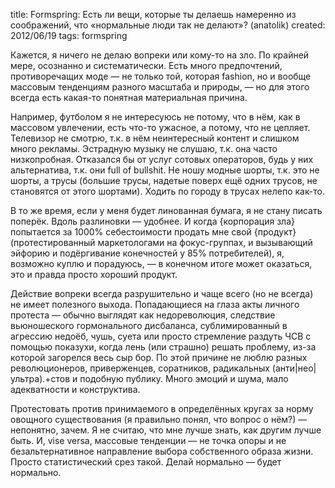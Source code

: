 title: Formspring: Есть ли вещи, которые ты делаешь намеренно из соображений, что «нормальные люди так не делают»? (anatolik)
created: 2012/06/19
tags: formspring

Кажется, я ничего не делаю вопреки или кому-то на зло. По крайней мере, осознанно и систематически. Есть много предпочтений, противоречащих моде — не только той, которая fashion, но и вообще массовым тенденциям разного масштаба и природы, — но для этого всегда есть какая-то понятная материальная причина.

Например, футболом я не интересуюсь не потому, что в нём, как в массовом увлечении, есть что-то ужасное, а потому, что не цепляет. Телевизор не смотрю, т.к. в нём неинтересный контент и слишком много рекламы. Эстрадную музыку не слушаю, т.к. она часто низкопробная. Отказался бы от услуг сотовых операторов, будь у них альтернатива, т.к. они full of bullshit. Не ношу модные шорты, т.к. это не шорты, а трусы (большие трусы, надетые поверх ещё одних трусов, не становятся от этого шортами). Ходить по городу в трусах нелепо как-то.

В то же время, если у меня будет линованная бумага, я не стану писать поперёк. Вдоль разлиновки — удобнее. И когда {корпорация зла} попытается за 1000% себестоимости продать мне свой {продукт} (протестированный маркетологами на фокус-группах, и вызывающий эйфорию и подёргивание конечностей у 85% потребителей), я, возможно куплю и порадуюсь, — в конечном итоге может оказаться, это и правда просто хороший продукт.

Действие вопреки всегда разрушительно и чаще всего (но не всегда) не имеет полезного выхода. Попадающиеся на глаза акты личного протеста — обычно выглядят как недореволюция, следствие вьюношеского гормонального дисбаланса, сублимированный в агрессию недоёб, чушь, суета или просто стремление раздуть ЧСВ с помощью показухи, когда лень (или страшно) решать проблему, из-за которой загорелся весь сыр бор. По этой причине не люблю разных революционеров, приверженцев, соратников, радикальных (анти|нео|ультра).+стов и подобную публику. Много эмоций и шума, мало адекватности и конструктива.

Протестовать против принимаемого в определённых кругах за норму овощного существования (я правильно понял, что вопрос о нём?) — непонятно, зачем. Я не считаю, что мне лучше знать, как другим лучше быть. И, vise versa, массовые тенденции — не точка опоры и не безальтернативное направление выбора собственного образа жизни. Просто статистический срез такой. Делай нормально — будет нормально.
